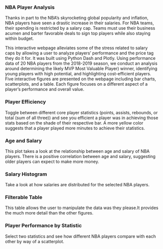 ### NBA Player Analysis

Thanks in part to the NBA’s skyrocketing global popularity and inflation, NBA players have seen a drastic increase in their salaries. For NBA teams, their spending is restricted by a salary cap. Teams must use their business acumen and barter favorable deals to sign top players while also staying within budget.

This interactive webpage alleviates some of the stress related to salary caps by allowing a user to analyze players’ performance and the price tag they do it for. It was built using Python Dash and Plotly. Using performance data of 20 NBA players from the 2018-2019 season, we conduct an analysis around determining the likely MVP Most Valuable Player) winner, identifying young players with high potential, and highlighting cost-efficient players. Five interactive figures are presented on the webpage including bar charts, scatterplots, and a table. Each figure focuses on a different aspect of a player’s performance and overall value. 

### Player Efficiency

Toggle between different core player statistics (points, assists, rebounds, or total (sum of all three)) and see you efficient a player was in achieving those stats based on the shade of their respective bar. A more yellow color suggests that a player played more minutes to achieve their statistics. 

### Age and Salary

This plot takes a look at the relationship between age and salary of NBA players. There is a positive correlation between age and salary, suggesting older players can expect to make more money. 

### Salary Histogram

Take a look at how salaries are distributed for the selected NBA players.

### Filterable Table

This table allows the user to manipulate the data was they please.It provides the much more detail than the other figures.

### Player Performance by Statistic

Select two statistics and see how different NBA players compare with each other by way of a scatterplot. 
